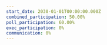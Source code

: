 ```yaml
---
start_date: 2030-01-01T00:00:00.000Z
combined_participation: 50.00%
poll_participation: 60.00%
exec_participation: 0%
communication: 0%
---
```

